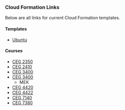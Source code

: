 ### Cloud Formation Links
Below are all links for current Cloud Formation templates.

#### Templates
* [Ubuntu](https://console.aws.amazon.com/cloudformation/home?region=us-east-1#/stacks/new?stackName=Ubuntu-template&templateURL=https:%2F%2Fwsu-cecs-cf-templates.s3.us-east-2.amazonaws.com%2Ftemplates%2FUbuntu.yml)

#### Courses
* [CEG 2350](https://console.aws.amazon.com/cloudformation/home?region=us-east-1#/stacks/new?stackName=ceg2350&templateURL=https:%2F%2Fwsu-cecs-cf-templates.s3.us-east-2.amazonaws.com%2Fcourse-templates%2Fceg2350.yml)
* [CEG 2410](https://console.aws.amazon.com/cloudformation/home?region=us-east-1#/stacks/new?stackName=ceg2410&templateURL=https:%2F%2Fwsu-cecs-cf-templates.s3.us-east-2.amazonaws.com%2Fcourse-templates%2Fceg2410.yml)
* [CEG 3400](https://console.aws.amazon.com/cloudformation/home?region=us-east-1#/stacks/new?stackName=ceg3400&templateURL=https:%2F%2Fwsu-cecs-cf-templates.s3.us-east-2.amazonaws.com%2Fcourse-templates%2Fceg3400.yml)
* [CEG 3400](https://console.aws.amazon.com/cloudformation/home?region=us-east-1#/stacks/new?stackName=ceg3400Lab&templateURL=https:%2F%2Fwsu-cecs-cf-templates.s3.us-east-2.amazonaws.com%2Fcourse-templates%2Fceg3400-mek.yml)
  * MEK
* [CEG 4420](https://console.aws.amazon.com/cloudformation/home?region=us-east-1#/stacks/new?stackName=ceg4420&templateURL=https:%2F%2Fwsu-cecs-cf-templates.s3.us-east-2.amazonaws.com%2Fcourse-templates%2Fceg4420.yml)
* [CEG 4422](https://console.aws.amazon.com/cloudformation/home?region=us-east-1#/stacks/new?stackName=ceg4422&templateURL=https:%2F%2Fwsu-cecs-cf-templates.s3.us-east-2.amazonaws.com%2Fcourse-templates%2Fceg4422.yml)
* [CEG 7140](https://console.aws.amazon.com/cloudformation/home?region=us-east-1#/stacks/new?stackName=ceg7140&templateURL=https:%2F%2Fwsu-cecs-cf-templates.s3.us-east-2.amazonaws.com%2Fcourse-templates%2Fceg7140.yml)
* [CEG 7380](https://console.aws.amazon.com/cloudformation/home?region=us-east-1#/stacks/new?stackName=ceg7380&templateURL=https:%2F%2Fwsu-cecs-cf-templates.s3.us-east-2.amazonaws.com%2Fcourse-templates%2Fceg7380.yml)
